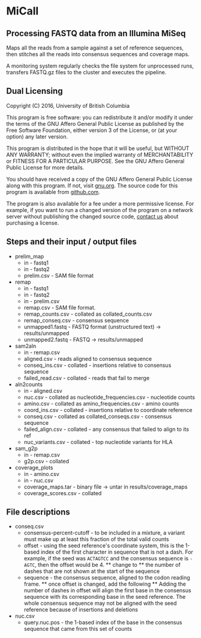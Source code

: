 # MiCall #
## Processing FASTQ data from an Illumina MiSeq ##
Maps all the reads from a sample against a set of reference sequences, then
stitches all the reads into consensus sequences and coverage maps.

A monitoring system regularly checks the file system for unprocessed runs,
transfers FASTQ.gz files to the cluster and executes the pipeline.

## Dual Licensing ##
Copyright (C) 2016, University of British Columbia

This program is free software: you can redistribute it and/or modify
it under the terms of the GNU Affero General Public License as published
by the Free Software Foundation, either version 3 of the License, or
(at your option) any later version.

This program is distributed in the hope that it will be useful,
but WITHOUT ANY WARRANTY; without even the implied warranty of
MERCHANTABILITY or FITNESS FOR A PARTICULAR PURPOSE.  See the
GNU Affero General Public License for more details.

You should have received a copy of the GNU Affero General Public License
along with this program.  If not, visit [gnu.org][gnu]. The source code for
this program is available from [github.com][github].

The program is also available for a fee under a more permissive license. For
example, if you want to run a changed version of the program on a network server
without publishing the changed source code, [contact us][contact] about
purchasing a license.

[gnu]: http://www.gnu.org/licenses/
[github]: https://github.com/cfe-lab/MiCall
[contact]: http://www.google.com/recaptcha/mailhide/d?k=01yIEKHPqcNIG1ecF-Khum4g==&c=SnES_swjOvb0d22WN4Q30vx9gKyzHNDkTxbY6Y1os4w=

## Steps and their input / output files ##

* prelim_map
  * in - fastq1
  * in - fastq2
  * prelim.csv - SAM file format
* remap
  * in - fastq1
  * in - fastq2
  * in - prelim.csv
  * remap.csv - SAM file format.
  * remap_counts.csv - collated as collated_counts.csv
  * remap_conseq.csv - consensus sequence
  * unmapped1.fastq - FASTQ format (unstructured text) &rarr; results/unmapped
  * unmapped2.fastq - FASTQ &rarr; results/unmapped
* sam2aln
  * in - remap.csv
  * aligned.csv - reads aligned to consensus sequence
  * conseq_ins.csv - collated - insertions relative to consensus sequence
  * failed_read.csv - collated - reads that fail to merge
* aln2counts
  * in - aligned.csv
  * nuc.csv - collated as nucleotide_frequencies.csv - nucleotide counts
  * amino.csv - collated as amino_frequencies.csv - amino counts
  * coord_ins.csv - collated - insertions relative to coordinate reference
  * conseq.csv - collated as collated_conseqs.csv - consensus sequence
  * failed_align.csv - collated - any consensus that failed to align to its ref
  * nuc_variants.csv - collated - top nucleotide variants for HLA
* sam_g2p
  * in - remap.csv
  * g2p.csv - collated
* coverage_plots
  * in - amino.csv
  * in - nuc.csv
  * coverage_maps.tar - binary file &rarr; untar in results/coverage_maps
  * coverage_scores.csv - collated

## File descriptions ##
* conseq.csv
  * consensus-percent-cutoff - to be included in a mixture, a variant must make
    up at least this fraction of the total valid counts
  * offset - using the seed reference's coordinate system, this is the 1-based
    index of the first character in sequence that is not a dash. For example, if
    the seed was `ACTAGTCC` and the consensus sequence is `-AGTC`, then the
    offset would be 4.
    ** change to ** the number of dashes that are not shown at the start of the
    sequence
  * sequence - the consensus sequence, aligned to the codon reading frame.
    ** once offset is changed, add the following **
    Adding the number of dashes in offset will align the first base in the
    consensus sequence with its corresponding base in the seed reference. The
    whole consensus sequence may not be aligned with the seed reference because
    of insertions and deletions
* nuc.csv
  * query.nuc.pos - the 1-based index of the base in the consensus sequence that
    came from this set of counts
